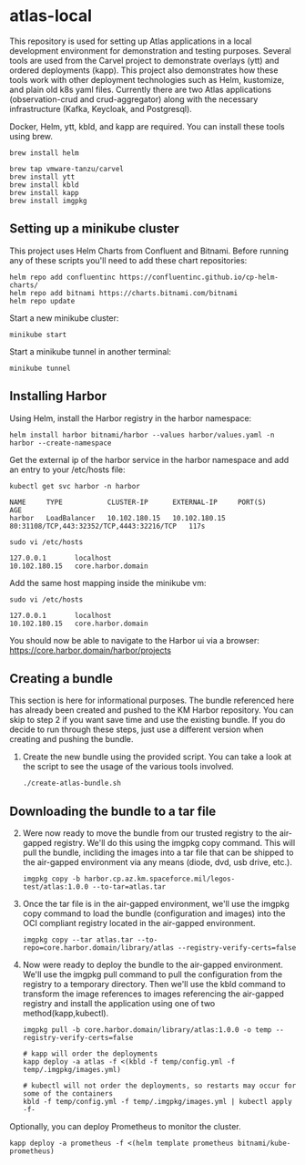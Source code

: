 # atlas-local
This repository is used for setting up Atlas applications in a local development environment for demonstration and testing purposes.  Several tools are used from the Carvel project to demonstrate overlays (ytt) and ordered deployments (kapp).  This project also demonstrates how these tools work with other deployment technologies such as Helm, kustomize, and plain old k8s yaml files.  Currently there are two Atlas applications (observation-crud and crud-aggregator) along with the necessary infrastructure (Kafka, Keycloak, and Postgresql).

Docker, Helm, ytt, kbld, and kapp are required.  You can install these tools using brew.
```
brew install helm

brew tap vmware-tanzu/carvel
brew install ytt
brew install kbld
brew install kapp
brew install imgpkg
```

## Setting up a minikube cluster

This project uses Helm Charts from Confluent and Bitnami.  Before running any of these scripts you'll need to add these chart repositories:
```
helm repo add confluentinc https://confluentinc.github.io/cp-helm-charts/
helm repo add bitnami https://charts.bitnami.com/bitnami
helm repo update
```

Start a new minikube cluster:
```
minikube start
```

Start a minikube tunnel in another terminal:
```
minikube tunnel
```

## Installing Harbor

Using Helm, install the Harbor registry in the harbor namespace: 
```
helm install harbor bitnami/harbor --values harbor/values.yaml -n harbor --create-namespace
```

Get the external ip of the harbor service in the harbor namespace and add an entry to your /etc/hosts file:
```
kubectl get svc harbor -n harbor

NAME     TYPE           CLUSTER-IP      EXTERNAL-IP     PORT(S)                                     AGE
harbor   LoadBalancer   10.102.180.15   10.102.180.15   80:31108/TCP,443:32352/TCP,4443:32216/TCP   117s

sudo vi /etc/hosts

127.0.0.1       localhost
10.102.180.15   core.harbor.domain
```

Add the same host mapping inside the minikube vm:
```
sudo vi /etc/hosts

127.0.0.1       localhost
10.102.180.15   core.harbor.domain
```

You should now be able to navigate to the Harbor ui via a browser: https://core.harbor.domain/harbor/projects

## Creating a bundle

This section is here for informational purposes.  The bundle referenced here has already been created and pushed to the KM Harbor repository.  You can skip to step 2 if you want save time and use the existing bundle.  If you do decide to run through these steps, just use a different version when creating and pushing the bundle.

1. Create the new bundle using the provided script.  You can take a look at the script to see the usage of the various tools involved.
    ```
    ./create-atlas-bundle.sh
    ```

## Downloading the bundle to a tar file
 
2.  Were now ready to move the bundle from our trusted registry to the air-gapped registry.  We'll do this using the imgpkg copy command.  This will pull the bundle, incliding the images into a tar file that can be shipped to the air-gapped environment via any means (diode, dvd, usb drive, etc.).
    ```
    imgpkg copy -b harbor.cp.az.km.spaceforce.mil/legos-test/atlas:1.0.0 --to-tar=atlas.tar
    ```

3. Once the tar file is in the air-gapped environment, we'll use the imgpkg copy command to load the bundle (configuration and images) into the OCI compliant registry located in the air-gapped environment.
    ```
    imgpkg copy --tar atlas.tar --to-repo=core.harbor.domain/library/atlas --registry-verify-certs=false
    ```

4.  Now were ready to deploy the bundle to the air-gapped environment.  We'll use the imgpkg pull command to pull the configuration from the registry to a temporary directory.  Then we'll use the kbld command to transform the image references to images referencing the air-gapped registry and install the application using one of two method(kapp,kubectl).
    ```
    imgpkg pull -b core.harbor.domain/library/atlas:1.0.0 -o temp --registry-verify-certs=false

    # kapp will order the deployments
    kapp deploy -a atlas -f <(kbld -f temp/config.yml -f temp/.imgpkg/images.yml)

    # kubectl will not order the deployments, so restarts may occur for some of the containers
    kbld -f temp/config.yml -f temp/.imgpkg/images.yml | kubectl apply -f-

    ```

Optionally, you can deploy Prometheus to monitor the cluster.
```
kapp deploy -a prometheus -f <(helm template prometheus bitnami/kube-prometheus)
```
